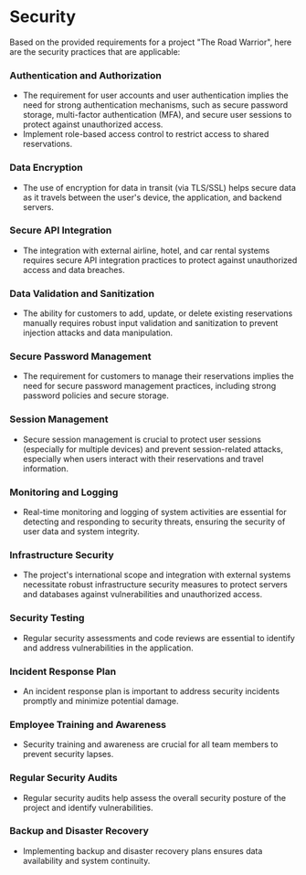 # Security

Based on the provided requirements for a project "The Road Warrior", here are the security practices that are applicable:

### Authentication and Authorization
* The requirement for user accounts and user authentication implies the need for strong authentication mechanisms, such as secure password storage, multi-factor authentication (MFA), and secure user sessions to protect against unauthorized access.
* Implement role-based access control to restrict access to shared reservations.

### Data Encryption
* The use of encryption for data in transit (via TLS/SSL) helps secure data as it travels between the user's device, the application, and backend servers.

### Secure API Integration
* The integration with external airline, hotel, and car rental systems requires secure API integration practices to protect against unauthorized access and data breaches.

### Data Validation and Sanitization
* The ability for customers to add, update, or delete existing reservations manually requires robust input validation and sanitization to prevent injection attacks and data manipulation.

### Secure Password Management
* The requirement for customers to manage their reservations implies the need for secure password management practices, including strong password policies and secure storage.

### Session Management
* Secure session management is crucial to protect user sessions (especially for multiple devices) and prevent session-related attacks, especially when users interact with their reservations and travel information.

### Monitoring and Logging
* Real-time monitoring and logging of system activities are essential for detecting and responding to security threats, ensuring the security of user data and system integrity.

### Infrastructure Security
* The project's international scope and integration with external systems necessitate robust infrastructure security measures to protect servers and databases against vulnerabilities and unauthorized access.

### Security Testing
* Regular security assessments and code reviews are essential to identify and address vulnerabilities in the application.

### Incident Response Plan
* An incident response plan is important to address security incidents promptly and minimize potential damage.

### Employee Training and Awareness

* Security training and awareness are crucial for all team members to prevent security lapses.

### Regular Security Audits
* Regular security audits help assess the overall security posture of the project and identify vulnerabilities.

### Backup and Disaster Recovery
* Implementing backup and disaster recovery plans ensures data availability and system continuity.
